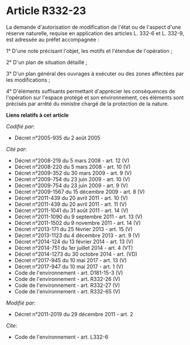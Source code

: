 # Article R332-23

La demande d'autorisation de modification de l'état ou de l'aspect d'une réserve naturelle, requise en application des
articles L. 332-6 et L. 332-9, est adressée au préfet accompagnée : 

1° D'une note précisant l'objet, les motifs et l'étendue de l'opération ; 

2° D'un plan de situation détaillé ; 

3° D'un plan général des ouvrages à exécuter ou des zones affectées par les modifications ; 

4° D'éléments suffisants permettant d'apprécier les conséquences de l'opération sur l'espace protégé et son environnement,
ces éléments sont précisés par arrêté du ministre chargé de la protection de la nature.

**Liens relatifs à cet article**

_Codifié par_:

  - Décret n°2005-935 du 2 août 2005

_Cité par_:

  - Décret n°2008-219 du 5 mars 2008 - art. 12 (V)
  - Décret n°2008-220 du 5 mars 2008 - art. 10 (V)
  - Décret n°2009-352 du 30 mars 2009 - art. 9 (V)
  - Décret n°2009-754 du 23 juin 2009 - art. 10 (V)
  - Décret n°2009-754 du 23 juin 2009 - art. 9 (V)
  - Décret n°2009-1567 du 15 décembre 2009 - art. 8 (V)
  - Décret n°2011-439 du 20 avril 2011 - art. 10 (V)
  - Décret n°2011-439 du 20 avril 2011 - art. 11 (V)
  - Décret n°2011-1041 du 31 août 2011 - art. 14 (V)
  - Décret n°2011-1090 du 9 septembre 2011 - art. 13 (V)
  - Décret n°2011-1502 du 9 novembre 2011 - art. 14 (V)
  - Décret n°2013-171 du 25 février 2013 - art. 15 (V)
  - Décret n°2013-1123 du 4 décembre 2013 - art. 9 (V)
  - Décret n°2014-124 du 13 février 2014 - art. 13 (V)
  - Décret n°2014-751 du 1er juillet 2014 - art. 4 (VT)
  - Décret n°2014-1273 du 30 octobre 2014 - art. (VD)
  - Décret n°2017-945 du 10 mai 2017 - art. 13 (V)
  - Décret n°2017-947 du 10 mai 2017 - art. 1 (V)
  - Code de l'environnement - art. D181-15-3 (V)
  - Code de l'environnement - art. R332-26 (V)
  - Code de l'environnement - art. R332-27 (V)
  - Code de l'environnement - art. R332-65 (V)

_Modifié par_:

  - Décret n°2011-2019 du 29 décembre 2011 - art. 2

_Cite_:

  - Code de l'environnement - art. L332-6
